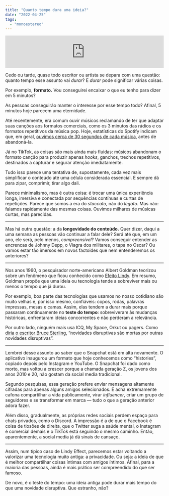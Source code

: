 ```yaml
---
title: "Quanto tempo dura uma ideia?"
date: "2022-04-25"
tags: 
  - "monoestereo"
---
```


<iframe src="https://anchor.fm/monoestereo/embed/episodes/Quanto-tempo-dura-uma-ideia-e1hl194" height="102px" width="100%" frameborder="0" scrolling="no"></iframe>

Cedo ou tarde, quase todo escritor ou artista se depara com uma questão: quanto tempo esse assunto vai _durar_? E _durar_ pode significar várias coisas.

Por exemplo, **formato.** Vou conseguirei encaixar o que eu tenho para dizer em 5 minutos?

As pessoas conseguirão manter o interesse por esse tempo todo? Afinal, 5 minutos hoje parecem uma eternidade.

Até recentemente, era comum ouvir músicos reclamando de ter que adaptar suas canções aos formatos comerciais, como os 3 minutos das rádios e os formatos repetitivos da música pop. Hoje, estatísticas do Spotify indicam que, em geral, [ouvimos cerca de 30 segundos de cada música](https://www.independent.co.uk/arts-entertainment/music/features/the-future-of-songwriting-how-streaming-is-changing-everything-we-know-about-making-music-10293084.html), antes de abandoná-la.

Já no TikTok, as coisas são mais ainda mais fluidas: músicos abandonam o formato canção para produzir apenas _hooks_, ganchos, trechos repetitivos, destinados a capturar e segurar atenção imediatamente.

Tudo isso parece uma tentativa de, supostamente, cada vez mais simplificar o conteúdo até uma célula considerada essencial. E sempre dá para zipar, comprimir, tirar algo dali.

Parece minimalismo, mas é outra coisa: é trocar uma única experiência longa, imersiva e conectada por sequências contínuas e curtas de repetições. Parece que somos a era do _staccato_, não do _legato_. Mas não: falamos rapidamente das mesmas coisas. Ouvimos milhares de músicas curtas, mas parecidas.

* * *

Mas há outra questão: a da **longevidade do conteúdo.** Quer dizer, daqui a uma semana as pessoas vão continuar a falar dele? Será até que, em um ano, ele será, pelo menos, _compreensível_? Vamos conseguir entender as encrencas de Johnny Depp, o Viagra dos militares, o tapa no Oscar? Ou vamos estar tão imersos em novos factoides que nem entenderemos os anteriores?

* * *

Nos anos 1960, o pesquisador norte-americano Albert Goldman teorizou sobre um fenômeno que ficou conhecido como [Efeito Lindy](https://en.wikipedia.org/wiki/Lindy_effect). Em resumo, Goldman propõe que uma ideia ou tecnologia tende a sobreviver mais ou menos o tempo que já durou.

Por exemplo, boa parte das tecnologias que usamos no nosso cotidiano são muito velhas e, por isso mesmo, confiáveis: copos, rodas, palavras impressas, mesas e camas. Assim, elas tendem a durar mais porque passaram continuamente no **teste do tempo**: sobreviveram às mudanças históricas, enfrentaram ideias concorrentes e não perderam a relevância.

Por outro lado, ninguém mais usa ICQ, My Space, Orkut ou pagers. Como [diria o escritor Bruce Sterling](https://www.youtube.com/watch?v=RVlYZ00vWPo), “novidades disruptivas são mortas por outras novidades disruptivas”.

* * *

Lembrei desse assunto ao saber que o Snapchat está em alta novamente. O aplicativo inaugurou um formato que hoje conhecemos como “histories”, copiado depois pelo Instagram e YouTube. O Snapchat foi dado como morto, mas voltou a crescer porque a chamada geração Z, os jovens dos anos 2010 e 20, não gostam da social media tradicional.

Segundo pesquisas, essa geração prefere enviar mensagens altamente cifradas para apenas alguns amigos selecionados. E acha extremamente cafona compartilhar a vida publicamente, virar _influencer_, criar um grupo de seguidores e se transformar em marca — tudo o que a geração anterior adora fazer.

Além disso, gradualmente, as próprias redes sociais perdem espaço para chats privados, como o Discord. A impressão é a de que o Facebook é coisa de tiosões de direita, que o Twitter suga a saúde mental, o Instagram é comercial demais e o TikTok está seguindo o mesmo caminho. Então, aparentemente, a social media já dá sinais de cansaço.

* * *

Assim, num típico caso de Lindy Effect, parecemos estar voltando a valorizar uma tecnologia muito antiga: a privacidade. Ou seja: a ideia de que é melhor compartilhar coisas íntimas com amigos íntimos. Afinal, para a maioria das pessoas, ainda é mais prático ser compreendido do que ser famoso.

De novo, é o teste do tempo: uma ideia antiga pode durar mais tempo do que uma novidade disruptiva. Que estranho, não?
